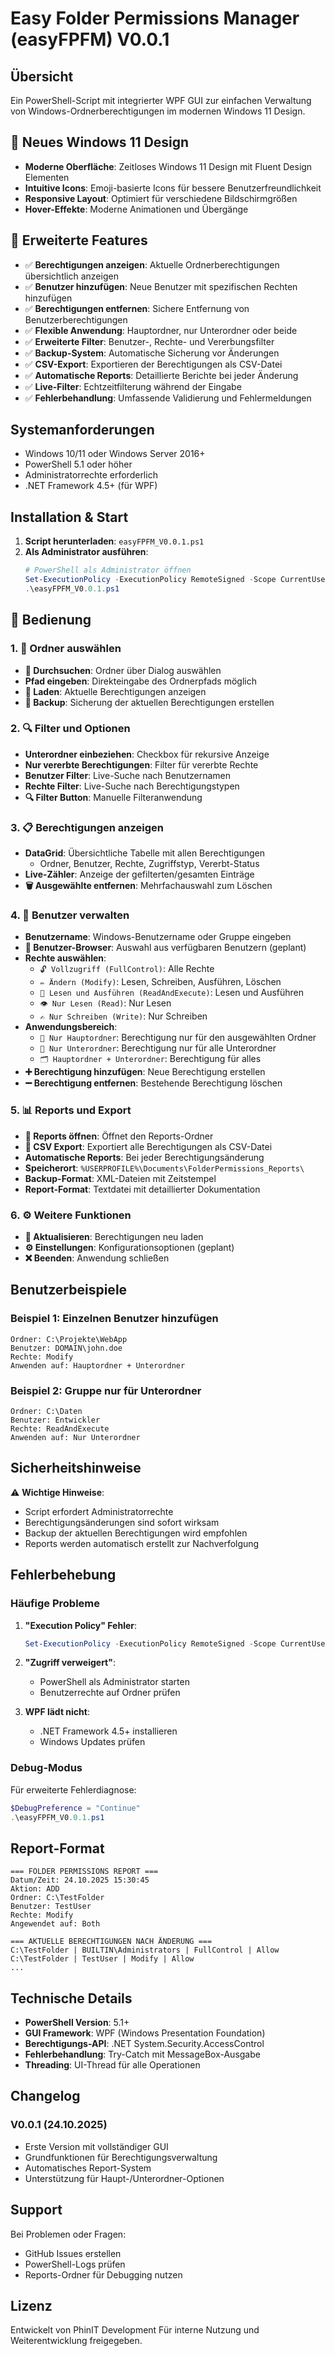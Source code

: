# Easy Folder Permissions Manager (easyFPFM) V0.0.1

## Übersicht
Ein PowerShell-Script mit integrierter WPF GUI zur einfachen Verwaltung von Windows-Ordnerberechtigungen im modernen Windows 11 Design.

## 🎨 **Neues Windows 11 Design**
- **Moderne Oberfläche**: Zeitloses Windows 11 Design mit Fluent Design Elementen
- **Intuitive Icons**: Emoji-basierte Icons für bessere Benutzerfreundlichkeit
- **Responsive Layout**: Optimiert für verschiedene Bildschirmgrößen
- **Hover-Effekte**: Moderne Animationen und Übergänge

## 🚀 **Erweiterte Features**
- ✅ **Berechtigungen anzeigen**: Aktuelle Ordnerberechtigungen übersichtlich anzeigen
- ✅ **Benutzer hinzufügen**: Neue Benutzer mit spezifischen Rechten hinzufügen
- ✅ **Berechtigungen entfernen**: Sichere Entfernung von Benutzerberechtigungen
- ✅ **Flexible Anwendung**: Hauptordner, nur Unterordner oder beide
- ✅ **Erweiterte Filter**: Benutzer-, Rechte- und Vererbungsfilter
- ✅ **Backup-System**: Automatische Sicherung vor Änderungen
- ✅ **CSV-Export**: Exportieren der Berechtigungen als CSV-Datei
- ✅ **Automatische Reports**: Detaillierte Berichte bei jeder Änderung
- ✅ **Live-Filter**: Echtzeitfilterung während der Eingabe
- ✅ **Fehlerbehandlung**: Umfassende Validierung und Fehlermeldungen

## Systemanforderungen
- Windows 10/11 oder Windows Server 2016+
- PowerShell 5.1 oder höher
- Administratorrechte erforderlich
- .NET Framework 4.5+ (für WPF)

## Installation & Start
1. **Script herunterladen**: `easyFPFM_V0.0.1.ps1`
2. **Als Administrator ausführen**:
   ```powershell
   # PowerShell als Administrator öffnen
   Set-ExecutionPolicy -ExecutionPolicy RemoteSigned -Scope CurrentUser
   .\easyFPFM_V0.0.1.ps1
   ```

## 📖 **Bedienung**

### 1. 📁 Ordner auswählen
- **📂 Durchsuchen**: Ordner über Dialog auswählen
- **Pfad eingeben**: Direkteingabe des Ordnerpfads möglich
- **🔄 Laden**: Aktuelle Berechtigungen anzeigen
- **💾 Backup**: Sicherung der aktuellen Berechtigungen erstellen

### 2. 🔍 Filter und Optionen
- **Unterordner einbeziehen**: Checkbox für rekursive Anzeige
- **Nur vererbte Berechtigungen**: Filter für vererbte Rechte
- **Benutzer Filter**: Live-Suche nach Benutzernamen
- **Rechte Filter**: Live-Suche nach Berechtigungstypen
- **🔍 Filter Button**: Manuelle Filteranwendung

### 3. 📋 Berechtigungen anzeigen
- **DataGrid**: Übersichtliche Tabelle mit allen Berechtigungen
  - Ordner, Benutzer, Rechte, Zugriffstyp, Vererbt-Status
- **Live-Zähler**: Anzeige der gefilterten/gesamten Einträge
- **🗑️ Ausgewählte entfernen**: Mehrfachauswahl zum Löschen

### 4. 👤 Benutzer verwalten
- **Benutzername**: Windows-Benutzername oder Gruppe eingeben
- **👥 Benutzer-Browser**: Auswahl aus verfügbaren Benutzern (geplant)
- **Rechte auswählen**:
  - `🔓 Vollzugriff (FullControl)`: Alle Rechte
  - `✏️ Ändern (Modify)`: Lesen, Schreiben, Ausführen, Löschen
  - `📖 Lesen und Ausführen (ReadAndExecute)`: Lesen und Ausführen
  - `👁️ Nur Lesen (Read)`: Nur Lesen
  - `✍️ Nur Schreiben (Write)`: Nur Schreiben
- **Anwendungsbereich**:
  - `📁 Nur Hauptordner`: Berechtigung nur für den ausgewählten Ordner
  - `📂 Nur Unterordner`: Berechtigung nur für alle Unterordner
  - `🗂️ Hauptordner + Unterordner`: Berechtigung für alles
- **➕ Berechtigung hinzufügen**: Neue Berechtigung erstellen
- **➖ Berechtigung entfernen**: Bestehende Berechtigung löschen

### 5. 📊 Reports und Export
- **📁 Reports öffnen**: Öffnet den Reports-Ordner
- **📄 CSV Export**: Exportiert alle Berechtigungen als CSV-Datei
- **Automatische Reports**: Bei jeder Berechtigungsänderung
- **Speicherort**: `%USERPROFILE%\Documents\FolderPermissions_Reports\`
- **Backup-Format**: XML-Dateien mit Zeitstempel
- **Report-Format**: Textdatei mit detaillierter Dokumentation

### 6. ⚙️ Weitere Funktionen
- **🔄 Aktualisieren**: Berechtigungen neu laden
- **⚙️ Einstellungen**: Konfigurationsoptionen (geplant)
- **❌ Beenden**: Anwendung schließen

## Benutzerbeispiele

### Beispiel 1: Einzelnen Benutzer hinzufügen
```
Ordner: C:\Projekte\WebApp
Benutzer: DOMAIN\john.doe
Rechte: Modify
Anwenden auf: Hauptordner + Unterordner
```

### Beispiel 2: Gruppe nur für Unterordner
```
Ordner: C:\Daten
Benutzer: Entwickler
Rechte: ReadAndExecute
Anwenden auf: Nur Unterordner
```

## Sicherheitshinweise
⚠️ **Wichtige Hinweise**:
- Script erfordert Administratorrechte
- Berechtigungsänderungen sind sofort wirksam
- Backup der aktuellen Berechtigungen wird empfohlen
- Reports werden automatisch erstellt zur Nachverfolgung

## Fehlerbehebung

### Häufige Probleme
1. **"Execution Policy" Fehler**:
   ```powershell
   Set-ExecutionPolicy -ExecutionPolicy RemoteSigned -Scope CurrentUser
   ```

2. **"Zugriff verweigert"**:
   - PowerShell als Administrator starten
   - Benutzerrechte auf Ordner prüfen

3. **WPF lädt nicht**:
   - .NET Framework 4.5+ installieren
   - Windows Updates prüfen

### Debug-Modus
Für erweiterte Fehlerdiagnose:
```powershell
$DebugPreference = "Continue"
.\easyFPFM_V0.0.1.ps1
```

## Report-Format
```
=== FOLDER PERMISSIONS REPORT ===
Datum/Zeit: 24.10.2025 15:30:45
Aktion: ADD
Ordner: C:\TestFolder
Benutzer: TestUser
Rechte: Modify
Angewendet auf: Both

=== AKTUELLE BERECHTIGUNGEN NACH ÄNDERUNG ===
C:\TestFolder | BUILTIN\Administrators | FullControl | Allow
C:\TestFolder | TestUser | Modify | Allow
...
```

## Technische Details
- **PowerShell Version**: 5.1+
- **GUI Framework**: WPF (Windows Presentation Foundation)
- **Berechtigungs-API**: .NET System.Security.AccessControl
- **Fehlerbehandlung**: Try-Catch mit MessageBox-Ausgabe
- **Threading**: UI-Thread für alle Operationen

## Changelog
### V0.0.1 (24.10.2025)
- Erste Version mit vollständiger GUI
- Grundfunktionen für Berechtigungsverwaltung
- Automatisches Report-System
- Unterstützung für Haupt-/Unterordner-Optionen

## Support
Bei Problemen oder Fragen:
- GitHub Issues erstellen
- PowerShell-Logs prüfen
- Reports-Ordner für Debugging nutzen

## Lizenz
Entwickelt von PhinIT Development
Für interne Nutzung und Weiterentwicklung freigegeben.
